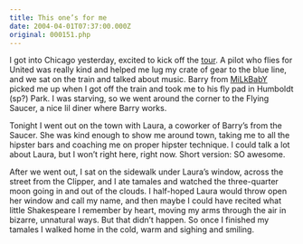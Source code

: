 ```yaml
---
title: This one’s for me
date: 2004-04-01T07:37:00.000Z
original: 000151.php
---
```


I got into Chicago yesterday, excited to kick off the <a href="https://www.pascal.com/tour">tour</a>. A pilot who flies for United was really kind and helped me lug my crate of gear to the blue line, and we sat on the train and talked about music. Barry from <a href="http://www.milkbaby.net">MiLkBabY</a> picked me up when I got off the train and took me to his fly pad in Humboldt (sp?) Park. I was starving, so we went around the corner to the Flying Saucer, a nice lil diner where Barry works.

Tonight I went out on the town with Laura, a coworker of Barry’s from the Saucer. She was kind enough to show me around town, taking me to all the hipster bars and coaching me on proper hipster technique. I could talk a lot about Laura, but I won’t right here, right now. Short version: SO awesome.

After we went out, I sat on the sidewalk under Laura’s window, across the street from the Clipper, and I ate tamales and watched the three-quarter moon going in and out of the clouds. I half-hoped Laura would throw open her window and call my name, and then maybe I could have recited what little Shakespeare I remember by heart, moving my arms through the air in bizarre, unnatural ways. But that didn’t happen. So once I finished my tamales I walked home in the cold, warm and sighing and smiling.

